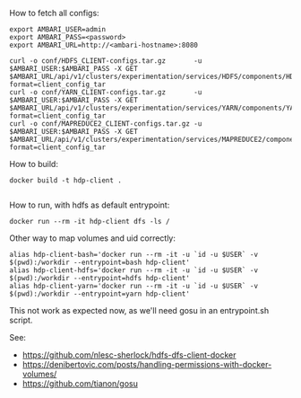 How to fetch all configs:
```
export AMBARI_USER=admin
export AMBARI_PASS=<password>
export AMBARI_URL=http://<ambari-hostname>:8080

curl -o conf/HDFS_CLIENT-configs.tar.gz       -u $AMBARI_USER:$AMBARI_PASS -X GET $AMBARI_URL/api/v1/clusters/experimentation/services/HDFS/components/HDFS_CLIENT?format=client_config_tar
curl -o conf/YARN_CLIENT-configs.tar.gz       -u $AMBARI_USER:$AMBARI_PASS -X GET $AMBARI_URL/api/v1/clusters/experimentation/services/YARN/components/YARN_CLIENT?format=client_config_tar
curl -o conf/MAPREDUCE2_CLIENT-configs.tar.gz -u $AMBARI_USER:$AMBARI_PASS -X GET $AMBARI_URL/api/v1/clusters/experimentation/services/MAPREDUCE2/components/MAPREDUCE2_CLIENT?format=client_config_tar

```

How to build:
``` 
docker build -t hdp-client .
    
```

How to run, with hdfs as default entrypoint:
```
docker run --rm -it hdp-client dfs -ls /
```

Other way to map volumes and uid correctly:
```
alias hdp-client-bash='docker run --rm -it -u `id -u $USER` -v $(pwd):/workdir --entrypoint=bash hdp-client'
alias hdp-client-hdfs='docker run --rm -it -u `id -u $USER` -v $(pwd):/workdir --entrypoint=hdfs hdp-client'
alias hdp-client-yarn='docker run --rm -it -u `id -u $USER` -v $(pwd):/workdir --entrypoint=yarn hdp-client'
```

This not work as expected now, as we'll need gosu in an entrypoint.sh script.

See:
- https://github.com/nlesc-sherlock/hdfs-dfs-client-docker
- https://denibertovic.com/posts/handling-permissions-with-docker-volumes/
- https://github.com/tianon/gosu
